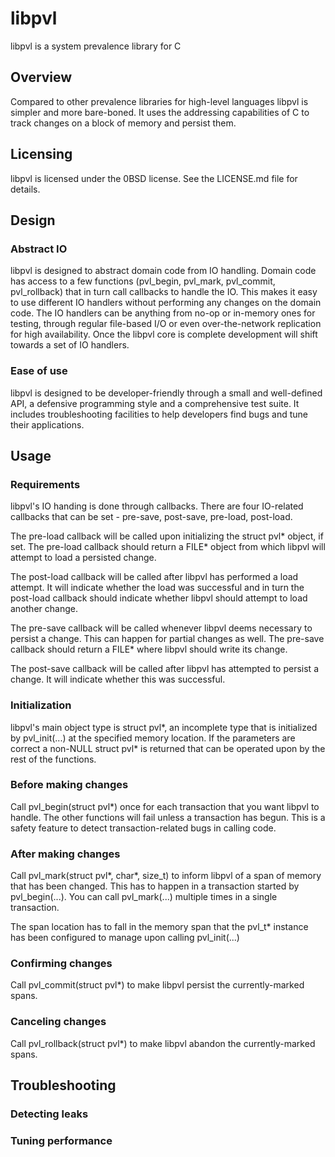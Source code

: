 # libpvl
libpvl is a system prevalence library for C

## Overview

Compared to other prevalence libraries for high-level languages libpvl is simpler and more bare-boned. It uses the addressing capabilities of C to track changes on a block of memory and persist them.

## Licensing

libpvl is licensed under the 0BSD license. See the LICENSE.md file for details.

## Design

### Abstract IO

libpvl is designed to abstract domain code from IO handling. Domain code has access to a few functions (pvl_begin, pvl_mark, pvl_commit, pvl_rollback) that in turn call callbacks to handle the IO. This makes it easy to use different IO handlers without performing any changes on the domain code. The IO handlers can be anything from no-op or in-memory ones for testing, through regular file-based I/O or even over-the-network replication for high availability. Once the libpvl core is complete development will shift towards a set of IO handlers.

### Ease of use

libpvl is designed to be developer-friendly through a small and well-defined API, a defensive programming style and a comprehensive test suite. It includes troubleshooting facilities to help developers find bugs and tune their applications.

## Usage

### Requirements

libpvl's IO handing is done through callbacks. There are four IO-related callbacks that can be set - pre-save, post-save, pre-load, post-load.

The pre-load callback will be called upon initializing the struct pvl\* object, if set. The pre-load callback should return a FILE\* object from which libpvl will attempt to load a persisted change.

The post-load callback will be called after libpvl has performed a load attempt. It will indicate whether the load  was successful and in turn the post-load callback should indicate whether libpvl should attempt to load another change.

The pre-save callback will be called whenever libpvl deems necessary to persist a change. This can happen for partial changes as well. The pre-save callback should return a FILE\* where libpvl should write its change.

The post-save callback will be called after libpvl has attempted to persist a change. It will indicate whether this was successful.

### Initialization

libpvl's main object type is struct pvl\*, an incomplete type that is initialized by pvl_init(...) at the specified memory location. If the parameters are correct a non-NULL struct pvl\* is returned that can be operated upon by the rest of the functions.

### Before making changes

Call pvl_begin(struct pvl\*) once for each transaction that you want libpvl to handle. The other functions will fail unless a transaction has begun. This is a safety feature to detect transaction-related bugs in calling code.

### After making changes

Call pvl_mark(struct pvl\*, char*, size_t) to inform libpvl of a span of memory that has been changed. This has to happen in a transaction started by pvl_begin(...). You can call pvl_mark(...) multiple times in a single transaction.

The span location has to fall in the memory span that the pvl_t\* instance has been configured to manage upon calling pvl_init(...)

### Confirming changes

Call pvl_commit(struct pvl\*) to make libpvl persist the currently-marked spans.

### Canceling changes

Call pvl_rollback(struct pvl\*) to make libpvl abandon the currently-marked spans.

## Troubleshooting

### Detecting leaks

### Tuning performance

